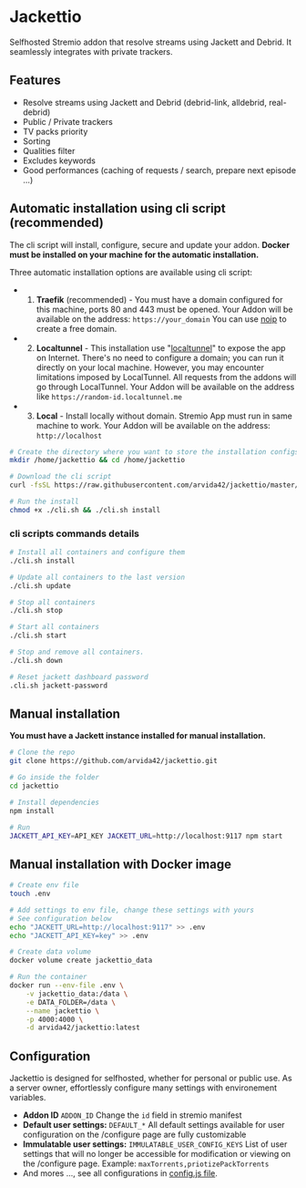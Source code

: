# Jackettio

Selfhosted Stremio addon that resolve streams using Jackett and Debrid. It seamlessly integrates with private trackers.

## Features

- Resolve streams using Jackett and Debrid (debrid-link, alldebrid, real-debrid)
- Public / Private trackers
- TV packs priority
- Sorting
- Qualities filter
- Excludes keywords
- Good performances (caching of requests / search, prepare next episode ...)

## Automatic installation using cli script (recommended)

The cli script will install, configure, secure and update your addon. **Docker must be installed on your machine for the automatic installation.**

Three automatic installation options are available using cli script:

- 1) **Traefik** (recommended) - 
 You must have a domain configured for this machine, ports 80 and 443 must be opened.
 Your Addon will be available on the address: `https://your_domain`
 You can use [noip](https://www.noip.com) to create a free domain.

- 2) **Localtunnel** - 
 This installation use "[localtunnel](https://localtunnel.me/)" to expose the app on Internet.
 There's no need to configure a domain; you can run it directly on your local machine.
 However, you may encounter limitations imposed by LocalTunnel.
 All requests from the addons will go through LocalTunnel.
 Your Addon will be available on the address like `https://random-id.localtunnel.me`

- 3) **Local** - 
 Install locally without domain. Stremio App must run in same machine to work.
 Your Addon will be available on the address: `http://localhost`


```sh
# Create the directory where you want to store the installation configs
mkdir /home/jackettio && cd /home/jackettio

# Download the cli script
curl -fsSL https://raw.githubusercontent.com/arvida42/jackettio/master/cli.sh -o cli.sh

# Run the install
chmod +x ./cli.sh && ./cli.sh install
```


### cli scripts commands details
```sh
# Install all containers and configure them
./cli.sh install

# Update all containers to the last version
./cli.sh update

# Stop all containers
./cli.sh stop

# Start all containers
./cli.sh start

# Stop and remove all containers.
./cli.sh down

# Reset jackett dashboard password
.cli.sh jackett-password
```

## Manual installation

**You must have a Jackett instance installed for manual installation.**

```sh
# Clone the repo
git clone https://github.com/arvida42/jackettio.git

# Go inside the folder
cd jackettio

# Install dependencies
npm install

# Run
JACKETT_API_KEY=API_KEY JACKETT_URL=http://localhost:9117 npm start
```

## Manual installation with Docker image

```sh
# Create env file
touch .env

# Add settings to env file, change these settings with yours
# See configuration below
echo "JACKETT_URL=http://localhost:9117" >> .env
echo "JACKETT_API_KEY=key" >> .env

# Create data volume
docker volume create jackettio_data

# Run the container
docker run --env-file .env \
    -v jackettio_data:/data \
    -e DATA_FOLDER=/data \
    --name jackettio \
    -p 4000:4000 \
    -d arvida42/jackettio:latest
```

## Configuration

Jackettio is designed for selfhosted, whether for personal or public use. As a server owner, effortlessly configure many settings with environement variables.

- **Addon ID** `ADDON_ID` Change the `id` field in stremio manifest
- **Default user settings:** `DEFAULT_*` All default settings available for user configuration on the /configure page are fully customizable
- **Immulatable user settings:** `IMMULATABLE_USER_CONFIG_KEYS` List of user settings that will no longer be accessible for modification or viewing on the /configure page. Example: `maxTorrents,priotizePackTorrents`
- And mores ..., see all configurations in [config.js file](https://github.com/Telkaoss/jackettio/blob/master/src/lib/config.js).

